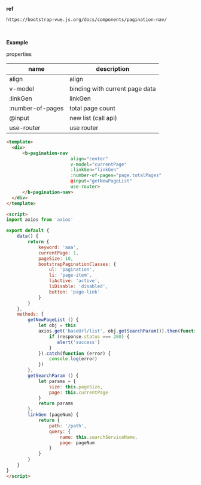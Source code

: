 **ref**

```
https://bootstrap-vue.js.org/docs/components/pagination-nav/
```

<br>

**Example**

properties

| name             | description                    |
| ---------------- | ------------------------------ |
| align            | align                          |
| v-model          | binding with current page data |
| :linkGen         | linkGen                        |
| :number-of-pages | total page count               |
| @input           | new list (call api)            |
| use-router       | use router                     |

```html
<template>
  <div>
      <b-pagination-nav 
                        align="center" 
                        v-model="currentPage" 
                        :linkGen="linkGen" 
                        :number-of-pages="page.totalPages" 
                        @input="getNewPageList" 
                        use-router>
      </b-pagination-nav>
  </div>
</template>

<script>
import axios from 'axios'

export default {
    data() { 
        return {
            keyword: 'aaa',
            currentPage: 1,
            pageSize: 10,
            bootstrapPaginationClasses: {
                ul: 'pagination',
                li: 'page-item',
                liActive: 'active',
                liDisable: 'disabled',
                button: 'page-link'
            }
        }
    },
    methods: {
        getNewPageList () {
            let obj = this
            axios.get('baseUrl/list', obj.getSearchParam()).then(function (response) {
                if (response.status === 200) {
                   alert('success')
                }
            }).catch(function (error) {
                console.log(error)
            })
        },
        getSearchParam () {
            let params = {
                size: this.pageSize,
                page: this.currentPage
            }
            return params
        },
        linkGen (pageNum) {
            return {
                path: '/path',
                query: {
                    name: this.searchServiceName,
                    page: pageNum
                }
            }
        }
    }
}
</script>
```

